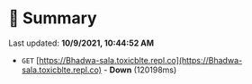 # 📖 Summary
Last updated: **10/9/2021, 10:44:52 AM**

- `GET` [https://Bhadwa-sala.toxicblte.repl.co](https://Bhadwa-sala.toxicblte.repl.co) - **Down** (120198ms)
